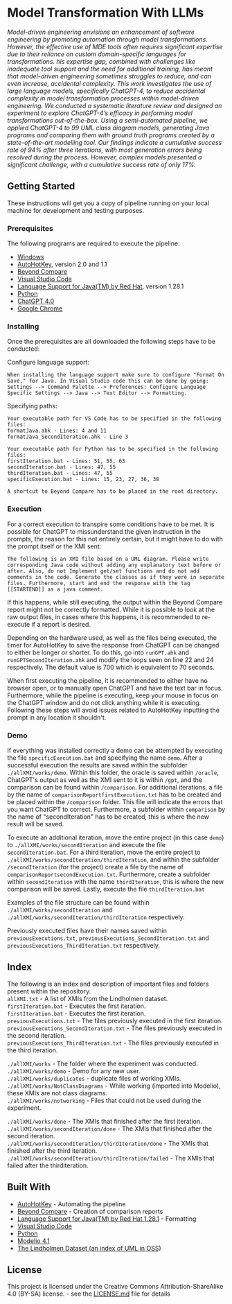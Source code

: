 # Model Transformation With LLMs
*Model-driven engineering envisions an enhancement of software engineering by promoting automation through model transformations. However, the effective use of MDE tools often requires significant expertise due to their reliance on custom domain-specific languages for transformations. 
his expertise gap, combined with challenges like inadequate tool support and the need for additional training, has meant that model-driven engineering sometimes struggles to reduce, and can even increase, accidental complexity.
This work investigates the use of large language models, specifically ChatGPT-4, to reduce accidental complexity in model transformation processes within model-driven engineering. We conducted a systematic literature review and designed an experiment to explore ChatGPT-4’s efficacy in performing model transformations out-of-the-box. Using a semi-automated pipeline, we applied ChatGPT-4 to 99 UML class diagram models, generating Java programs and comparing them with ground truth programs created by a state-of-the-art modelling tool. Our findings indicate a cumulative success rate of 94% after three iterations, with most generation errors being resolved during the process. However, complex models presented a significant challenge, with a cumulative success rate of only 17%.* 

## Getting Started

These instructions will get you a copy of pipeline running on your local machine for development and testing purposes.

### Prerequisites

The following programs are required to execute the pipeline:

* [Windows](https://www.microsoft.com/sv-se/software-download)
* [AutoHotKey](https://www.autohotkey.com/), version 2.0 and 1.1
* [Beyond Compare](https://www.scootersoftware.com/)
* [Visual Studio Code](https://code.visualstudio.com/)
* [Language Support for Java(TM) by Red Hat](https://marketplace.visualstudio.com/items?itemName=redhat.java), version 1.28.1 
* [Python](https://www.python.org/)
* [ChatGPT 4.0](https://chatgpt.com/)
* [Google Chrome](https://www.google.com/chrome/)

### Installing

Once the prerequisites are all downloaded the following steps have to be conducted:

Configure language support:
```
When installing the language support make sure to configure "Format On Save," for Java. In Visual Studio code this can be done by going: 
Settings --> Command Palette --> Preferences: Configure Language Specific Settings --> Java --> Text Editor --> Formatting.
```

Specifying paths:

```
Your executable path for VS Code has to be specified in the following files:
formatJava.ahk - Lines: 4 and 11
formatJava_SecondIteration.ahk - Line 3

```


```
Your executable path for Python has to be specified in the following files:
firstIteration.bat - Lines: 51, 55, 63
secondIteration.bat - Lines: 47, 55
thirdIteration.bat - Lines: 47, 55
specificExecution.bat - Lines: 15, 23, 27, 36, 38

```

```
A shortcut to Beyond Compare has to be placed in the root directory. 

```

### Execution
For a correct execution to transpire some conditions have to be met. It is possible for ChatGPT to missunderstand the given instruction in the prompts, the reason for this not entirely certain, but it might have to do with the prompt itself or the XMI sent:

```The following is an XMI file based on a UML diagram. Please write corresponding Java code without adding any explanatory text before or after. Also, do not Implement get/set functions and do not add comments in the code. Generate the classes as if they were in separate files. Furthermore, start and end the response with the tag [[STARTEND]] as a java comment.``` 

If this happens, while still executing, the output within the Beyond Compare report might not be correctly formatted. While it is possible to look at the raw output files, in cases where this happens, it is recommended to re-execute if a report is desired. 

Depending on the hardware used, as well as the files being executed, the timer for AutoHotKey to save the response from ChatGPT can be changed to either be longer or shorter.
To do this, go into ```runGPT.ahk``` and ```runGPTSecondIteration.ahk``` and modify the loops seen on line 22 and 24 respectively. The default value is 700 which is equivalent to 70 seconds. 

When first executing the pipeline, it is recommended to either have no browser open, or to manually open ChatGPT and have the text bar in focus. 
Furthermore, while the pipeline is executing, keep your mouse in focus on the ChatGPT window and do not click anything while it is executing. Following these steps will avoid issues related to AutoHotKey inputting the prompt in any location it shouldn't.


### Demo

If everything was installed correctly a demo can be attempted by executing the file ```specificExecution.bat``` and specifying the name ```demo```. 
After a successful execution the results are saved within the subfolder ```./allXMI/works/demo```.
Within this folder, the oracle is saved within ```/oracle```, ChatGPT's output as well as the XMI sent to it is within ```/gpt```, and the comparison can be found within ```/comparison```.
For additional iterations, a file by the name of ```comparisonReportfirstExecution.txt``` has to be created and be placed within the ```/comparison``` folder. 
This file will indicate the errors that you want ChatGPT to correct. 
Furthermore, a subfolder within ```comparison``` by the name of "secondIteration" has to be created, this is where the new result will be saved.

To execute an additional iteration, move the entire project (in this case ```demo```) to ```./allXMI/works/secondIteration``` and execute the file ```secondIteration.bat```. 
For a third iteration, move the entire project to ```./allXMI/works/secondIteration/thirdIteration```, and within the subfolder ```/secondIteration``` (for the project) create a file by the name of ```comparisonReportsecondExecution.txt```.
Furthermore, create a subfolder within ```secondIteration``` with the name ```thirdIteration```, this is where the new comparison will be saved.
Lastly, execute the file ```thirdIteration.bat```

Examples of the file structure can be found within ```./allXMI/works/secondIteration``` and ```./allXMI/works/secondIteration/thirdIteration``` respectively.

Previously executed files have their names saved within  ```previousExecutions.txt```, ```previousExecutions_SecondIteration.txt``` and ```previousExecutions_ThirdIteration.txt``` respectively.

## Index
The following is an index and description of important files and folders present within the repository.\
```allXMI.txt``` - A list of XMIs from the Lindholmen dataset.\
```firstIteration.bat``` - Executes the first iteration.\
```firstIteration.bat``` - Executes the first iteration.\
```previousExecutions.txt``` - The files previously executed in the first iteration.\
```previousExecutions_SecondIteration.txt``` - The files previously executed in the second iteration.\
```previousExecutions_ThirdIteration.txt``` - The files previously executed in the third iteration.

```./allXMI/works``` - The folder where the experiment was conducted.\
```./allXMI/works/demo``` - Demo for any new user.\
```./allXMI/works/duplicates``` - duplicate files of working XMIs.\
```./allXMI/works/NotClassDiagrams``` - While working (imported into Modelio), these XMIs are not class diagrams.\
```./allXMI/works/notworking``` - Files that could not be used during the experiment.

```./allXMI/works/done``` - The XMIs that finished after the first iteration.\
```./allXMI/works/secondIteration/done``` - The XMIs that finished after the second iteration.\
```./allXMI/works/secondIteration/thirdIteration/done``` - The XMIs that finished after the third iteration.\
```./allXMI/works/secondIteration/thirdIteration/failed``` - The XMIs that failed after the thirditeration.


## Built With

* [AutoHotKey](https://www.autohotkey.com/) - Automating the pipeline
* [Beyond Compare](https://www.scootersoftware.com/) - Creation of comparison reports
* [Language Support for Java(TM) by Red Hat 1.28.1](https://marketplace.visualstudio.com/items?itemName=redhat.java) - Formatting
* [Visual Studio Code](https://code.visualstudio.com/)
* [Python](https://www.python.org/)
* [Modelio 4.1](https://www.modelio.org/index.htm) 
* [The Lindholmen Dataset (an index of UML in OSS)](http://models-db.com/)

## License

This project is licensed under the Creative Commons Attribution-ShareAlike 4.0 (BY-SA) license. - see the [LICENSE.md](LICENSE.md) file for details

